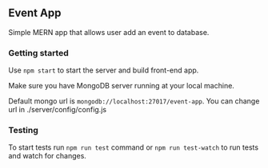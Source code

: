 ## Event App

Simple MERN app that allows user add an event to database.

### Getting started

Use `npm start` to start the server and build front-end app.

Make sure you have MongoDB server running at your local machine.

Default mongo url is `mongodb://localhost:27017/event-app`. You can change url in ./server/config/config.js

 ### Testing

 To start tests run `npm run test` command or `npm run test-watch` to run tests and watch for changes.
